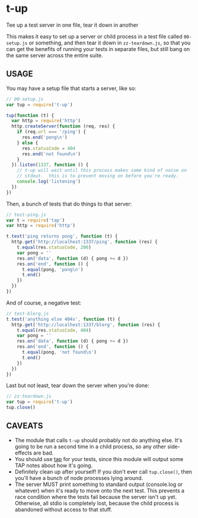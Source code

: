 # t-up

Tee up a test server in one file, tear it down in another

This makes it easy to set up a server or child process in a test file
called `00-setup.js` or something, and then tear it down in
`zz-teardown.js`, so that you can get the benefits of running your
tests in separate files, but still bang on the same server across the
entire suite.

## USAGE

You may have a setup file that starts a server, like so:

```javascript
// 00-setup.js
var tup = require('t-up')

tup(function (t) {
  var http = require('http')
  http.createServer(function (req, res) {
    if (req.url === '/ping') {
      res.end('pong\n')
    } else {
      res.statusCode = 404
      res.end('not found\n')
    }
  }).listen(1337, function () {
    // t-up will wait until this process makes some kind of noise on
    // stdout.  this is to prevent moving on before you're ready.
    console.log('listening')
  })
})
```

Then, a bunch of tests that do things to that server:

```javascript
// test-ping.js
var t = require('tap')
var http = require('http')

t.test('ping returns pong', function (t) {
  http.get('http://localhost:1337/ping', function (res) {
    t.equal(res.statusCode, 200)
    var pong = ''
    res.on('data', function (d) { pong += d })
    res.on('end', function () {
      t.equal(pong, 'pong\n')
      t.end()
    })
  })
})
```

And of course, a negative test:

```javascript
// test-blerg.js
t.test('anything else 404s', function (t) {
  http.get('http://localhost:1337/blerg', function (res) {
    t.equal(res.statusCode, 404)
    var pong = ''
    res.on('data', function (d) { pong += d })
    res.on('end', function () {
      t.equal(pong, 'not found\n')
      t.end()
    })
  })
})
```

Last but not least, tear down the server when you're done:

```javascript
// zz-teardown.js
var tup = require('t-up')
tup.close()
```

## CAVEATS

- The module that calls `t-up` should probably not do anything else.
  It's going to be run a second time in a child process, so any other
  side-effects are bad.
- You should use [tap](http://node-tap.org) for your tests, since this
  module will output some TAP notes about how it's going.
- Definitely clean up after yourself!  If you don't ever call
  `tup.close()`, then you'll have a bunch of node processes lying
  around.
- The server MUST print something to standard output (console.log or
  whatever) when it's ready to move onto the next test.  This prevents
  a race condition where the tests fail because the server isn't up
  yet.  Otherwise, all stdio is completely lost, because the child
  process is abandoned without access to that stuff.
